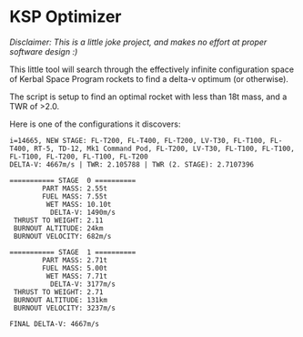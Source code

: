 # KSP Optimizer

_Disclaimer: This is a little joke project, and makes no effort at proper software design :)_

This little tool will search through the effectively infinite configuration space of Kerbal Space Program rockets to find a delta-v optimum (or otherwise).

The script is setup to find an optimal rocket with less than 18t mass, and a TWR of >2.0.

Here is one of the configurations it discovers:

```
i=14665, NEW STAGE: FL-T200, FL-T400, FL-T200, LV-T30, FL-T100, FL-T400, RT-5, TD-12, Mk1 Command Pod, FL-T200, LV-T30, FL-T100, FL-T100, FL-T100, FL-T200, FL-T100, FL-T200
DELTA-V: 4667m/s | TWR: 2.105788 | TWR (2. STAGE): 2.7107396

=========== STAGE  0 ==========
        PART MASS: 2.55t
        FUEL MASS: 7.55t
         WET MASS: 10.10t
          DELTA-V: 1490m/s
 THRUST TO WEIGHT: 2.11
 BURNOUT ALTITUDE: 24km
 BURNOUT VELOCITY: 682m/s

=========== STAGE  1 ==========
        PART MASS: 2.71t
        FUEL MASS: 5.00t
         WET MASS: 7.71t
          DELTA-V: 3177m/s
 THRUST TO WEIGHT: 2.71
 BURNOUT ALTITUDE: 131km
 BURNOUT VELOCITY: 3237m/s

FINAL DELTA-V: 4667m/s
```